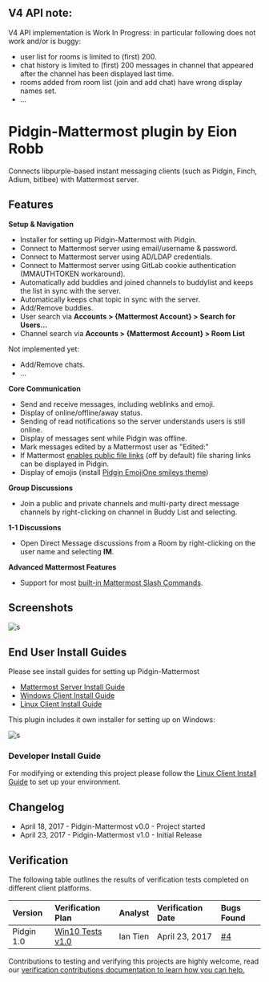 ## V4 API note:

V4 API implementation is Work In Progress:
in particular following does not work and/or is buggy:

- user list for rooms is limited to (first) 200.
- chat history is limited to (first) 200 messages in
  channel that appeared after the channel has been displayed last time.
- rooms added from room list (join and add chat) have wrong display names set. 
- ...


# Pidgin-Mattermost plugin by Eion Robb 

Connects libpurple-based instant messaging clients (such as Pidgin, Finch, Adium, bitlbee) with Mattermost server. 

## Features 

**Setup & Navigation**

- Installer for setting up Pidgin-Mattermost with Pidgin.
- Connect to Mattermost server using email/username & password. 
- Connect to Mattermost server using AD/LDAP credentials. 
- Connect to Mattermost server using GitLab cookie authentication (MMAUTHTOKEN workaround).
- Automatically add buddies and joined channels to buddylist and keeps the list in sync with the server.
- Automatically keeps chat topic in sync with the server.
- Add/Remove buddies.
- User search via **Accounts > {Mattermost Account} > Search for Users...**
- Channel search via **Accounts > {Mattermost Account} > Room List**

Not implemented yet:

- Add/Remove chats.
- ...

**Core Communication**
 
- Send and receive messages, including weblinks and emoji.  
- Display of online/offline/away status. 
- Sending of read notifications so the server understands users is still online. 
- Display of messages sent while Pidgin was offline. 
- Mark messages edited by a Mattermost user as "Edited:"
- If Mattermost [enables public file links](https://docs.mattermost.com/administration/config-settings.html#enable-public-file-links) (off by default) file sharing links can be displayed in Pidgin. 
- Display of emojis (install [Pidgin EmojiOne smileys theme](https://github.com/niclashoyer/pidgin-emojione))

**Group Discussions**

- Join a public and private channels and multi-party direct message channels by right-clicking on channel in Buddy List and selecting. 


**1-1 Discussions**

- Open Direct Message discussions from a Room by right-clicking on the user name and selecting **IM**.

**Advanced Mattermost Features**

- Support for most [built-in Mattermost Slash Commands](https://docs.mattermost.com/developer/slash-commands.html).

## Screenshots

![s](https://cloud.githubusercontent.com/assets/177788/25235037/ccc74a20-2598-11e7-8d31-349808570c8a.png)

## End User Install Guides

Please see install guides for setting up Pidgin-Mattermost 

- [Mattermost Server Install Guide](INSTALL.md#server-install) 
- [Windows Client Install Guide](INSTALL.md#windows-client-install) 
- [Linux Client Install Guide](INSTALL.md#linux-client-install-guide)

This plugin includes it own installer for setting up on Windows: 

![s](https://cloud.githubusercontent.com/assets/177788/25341540/fddee14a-28bd-11e7-92d6-85ed2fbb83e7.png) 

### Developer Install Guide 
 
For modifying or extending this project please follow the [Linux Client Install Guide](INSTALL.md#linux-client-install-guide) to set up your environment. 

## Changelog 

- April 18, 2017 - Pidgin-Mattermost v0.0 - Project started 
- April 23, 2017 - Pidgin-Mattermost v1.0 - Initial Release   

## Verification 

The following table outlines the results of verification tests completed on different client platforms. 

| Version | Verification Plan | Analyst | Verification Date | Bugs Found |  
| :--- | :--- | :--- | :--- | :--- | 
| Pidgin 1.0 | [Win10 Tests v1.0](VERIFICATION.md#win10-tests-v10) | Ian Tien | April 23, 2017 | [#4](https://github.com/EionRobb/purple-mattermost/issues/4) | 

Contributions to testing and verifying this projects are highly welcome, read our [verification contributions documentation to learn how you can help.](VERIFICATION.md#verification-contributions) 
